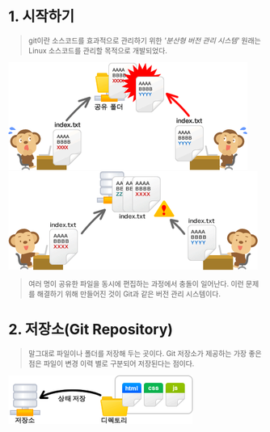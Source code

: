 # 1. 시작하기  
> git이란 소스코드를 효과적으로 관리하기 위한 *'분산형 버전 관리 시스템'*
원래는 Linux 소스코드를 관리할 목적으로 개발되었다.

![capture_intro1_1_2](../img/capture_intro1_1_2.png)
![capture_intro1_1_3](../img/capture_intro1_1_3.png)
> 여러 명이 공유한 파일을 동시에 편집하는 과정에서 충돌이 일어난다.
이런 문제를 해결하기 위해 만들어진 것이 Git과 같은 버전 관리 시스템이다.

# 2. 저장소(Git Repository)
> 말그대로 파일이나 폴더를 저장해 두는 곳이다. Git 저장소가 제공하는 가장 좋은 점은
파일이 변경 이력 별로 구분되어 저장된다는 점이다.  

![capture_intro1_2_1](../img/capture_intro1_2_1.png)


